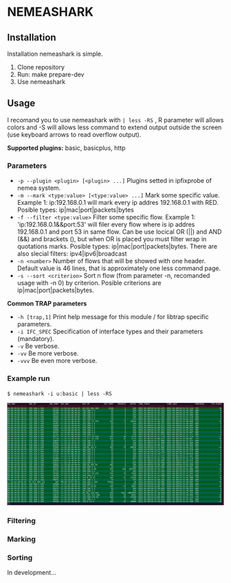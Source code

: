 # NEMEASHARK

## Installation

Installation nemeashark is simple.

1. Clone repository
2. Run: make prepare-dev
3. Use nemeashark

## Usage

I recomand you to use nemeashark with `| less -RS` , R parameter will allows colors and -S will allows less command to extend output outside the screen (use keyboard arrows to read overflow output).

**Supported plugins:** basic, basicplus, http

### Parameters

- `-p --plugin <plugin> [<plugin> ...]` Plugins setted in ipfixprobe of nemea system.
- `-m --mark <type:value> [<type:value> ...]` Mark some specific value. Example 1: ip:192.168.0.1 will mark every ip addres 192.168.0.1 with RED. Posible types: ip|mac|port|packets|bytes
- `-f --filter <type:value>` Filter some specific flow. Example 1: 'ip:192.168.0.1&&port:53' will filer every flow where is ip addres 192.168.0.1 and port 53 in same flow. Can be use locical OR (||) and AND (&&) and brackets (), but when OR is placed you must filter wrap in quotations marks. Posible types: ip|mac|port|packets|bytes. There are also slecial filters: ipv4|ipv6|broadcast
- `-n <number>` Number of flows that will be showed with one header. Default value is 46 lines, that is approximately one less command page.
- `-s --sort <criterion>` Sort n flow (from parameter -n, recomanded usage with -n 0) by criterion. Posible criterions are ip|mac|port|packets|bytes.

**Common TRAP parameters**

- `-h [trap,1]` Print help message for this module / for libtrap specific parameters.
- `-i IFC_SPEC` Specification of interface types and their parameters (mandatory).
- `-v` Be verbose.
- `-vv` Be more verbose.
- `-vvv` Be even more verbose.

### Example run

`$ nemeashark -i u:basic | less -RS`

![basic output](data/basic_output.png)

### Filtering

### Marking

### Sorting

In development...
